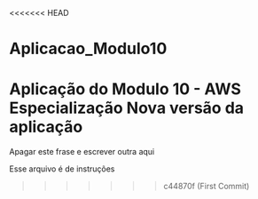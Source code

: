 <<<<<<< HEAD
# Aplicacao_Modulo10
Aplicação do Modulo 10 - AWS Especialização
Nova versão da aplicação
=======
Apagar este frase e escrever outra aqui

Esse arquivo é de instruções 
>>>>>>> c44870f (First Commit)
